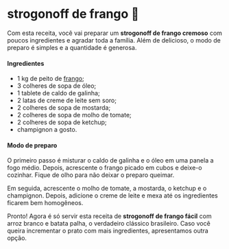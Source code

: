 # strogonoff de frango :chicken:

Com esta receita, você vai preparar um **strogonoff de frango cremoso** com poucos ingredientes e agradar toda a família. Além de delicioso, o modo de preparo é simples e a quantidade é generosa.

#### Ingredientes

- 1 kg de peito de [frango](https://www.tendaatacado.com.br/aves);
- 3 colheres de sopa de óleo;
- 1 tablete de caldo de galinha;
- 2 latas de creme de leite sem soro;
- 2 colheres de sopa de mostarda;
- 2 colheres de sopa de molho de tomate;
- 2 colheres de sopa de ketchup;
- champignon a gosto.

#### Modo de preparo

O primeiro passo é misturar o caldo de galinha e o óleo em uma panela a fogo médio. Depois, acrescente o frango picado em cubos e deixe-o cozinhar. Fique de olho para não deixar o preparo queimar.

Em seguida, acrescente o molho de tomate, a mostarda, o ketchup e o champignon. Depois, adicione o creme de leite e mexa até os ingredientes ficarem bem homogêneos.

Pronto! Agora é só servir esta receita de **strogonoff de frango fácil** com arroz branco e batata palha, o verdadeiro clássico brasileiro. Caso você queira incrementar o prato com mais ingredientes, apresentamos outra opção.







